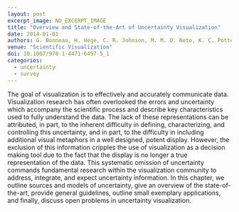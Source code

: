 ```yaml
---
layout: post
excerpt_image: NO_EXCERPT_IMAGE
title: "Overview and State-of-the-Art of Uncertainty Visualization"
date: 2014-01-01
authors: G. Bonneau, H. Hege, C. R. Johnson, M. M. O. Neto, K. C. Potter, P. Rheingans & T. Schultz
venue: "Scientific Visualization"
doi: 10.1007/978-1-4471-6497-5_1
categories:
  - uncertainty
  - survey
---
```

The goal of visualization is to effectively and accurately communicate data. Visualization research has often overlooked the errors and uncertainty which accompany the scientific process and describe key characteristics used to fully understand the data. The lack of these representations can be attributed, in part, to the inherent difficulty in defining, characterizing, and controlling this uncertainty, and in part, to the difficulty in including additional visual metaphors in a well designed, potent display. However, the exclusion of this information cripples the use of visualization as a decision making tool due to the fact that the display is no longer a true representation of the data. This systematic omission of uncertainty commands fundamental research within the visualization community to address, integrate, and expect uncertainty information. In this chapter, we outline sources and models of uncertainty, give an overview of the state-of-the-art, provide general guidelines, outline small exemplary applications, and finally, discuss open problems in uncertainty visualization.
